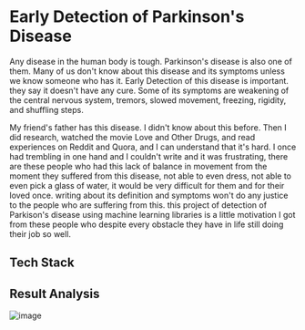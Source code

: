 
# Early Detection of Parkinson's Disease

Any disease in the human body is tough. Parkinson's disease is also one of them. Many of us don't know about this disease and its symptoms unless we know someone who has it. Early Detection of this disease is important. they say it doesn't have any cure. Some of its symptoms are weakening of the central nervous system, tremors, slowed movement, freezing, rigidity, and shuffling steps. 

My friend's father has this disease. I didn't know about this before. Then I did research, watched the movie Love and Other Drugs, and read experiences on Reddit and Quora, and I can understand that it's hard. I once had trembling in one hand and I couldn't write and it was frustrating, there are these people who had this lack of balance in movement from the moment they suffered from this disease, not able to even dress, not able to even pick a glass of water, it would be very difficult for them and for their loved once. writing about its definition and symptoms won't do any justice to the people who are suffering from this. this project of detection of Parkison's disease using machine learning libraries is a little motivation I got from these people who despite every obstacle they have in life still doing their job so well.


## Tech Stack


## Result Analysis
![image](https://github.com/Mahak-G/Parkinson-Analysis/assets/56362610/99c1de5a-11c2-4b3f-a81f-723d2e5c0dbe)



